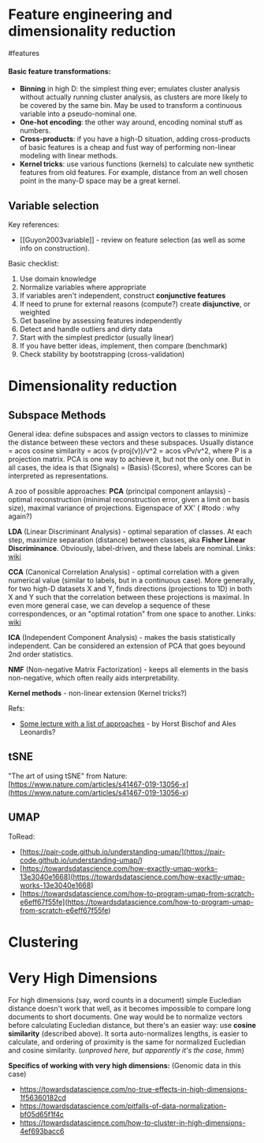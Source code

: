 # Feature engineering and dimensionality reduction
#features

#### Basic feature transformations:
* **Binning** in high D: the simplest thing ever; emulates cluster analysis without actually running cluster analysis, as clusters are more likely to be covered by the same bin. May be used to transform a continuous variable into a pseudo-nominal one.
* **One-hot encoding**: the other way around, encoding nominal stuff as numbers.
* **Cross-products**: if you have a high-D situation, adding cross-products of basic features is a cheap and fust way of performing non-linear modeling with linear methods.
* **Kernel tricks**: use various functions (kernels) to calculate new synthetic features from old features. For example, distance from an well chosen point in the many-D space may be a great kernel.


## Variable selection

Key references:
* [[Guyon2003variable]] - review on feature selection (as well as some info on construction). 
 
Basic checklist:
1. Use domain knowledge
2. Normalize variables where appropriate
3. If variables aren't independent, construct **conjunctive features**
4. If need to prune for external reasons (compute?) create **disjunctive**, or weighted
5. Get baseline by assessing features independently
6. Detect and handle outliers and dirty data
7. Start with the simplest predictor (usually linear)
8. If you have better ideas, implement, then compare (benchmark)
9. Check stability by bootstrapping (cross-validation)

# Dimensionality reduction

## Subspace Methods
General idea: define subspaces and assign vectors to classes to minimize the distance between these vectors and these subspaces. Usually distance = acos cosine similarity = acos (v∙proj(v))/v^2 = acos vPv/v^2, where P is a projection matrix. PCA is one way to achieve it, but not the only one. But in all cases, the idea is that (Signals) = (Basis)∙(Scores), where Scores can be interpreted as representations.

A zoo of possible approaches:
**PCA** (principal component anlaysis) - optimal reconstruction (minimal reconstruction error, given a limit on basis size), maximal variance of projections. Eigenspace of XX' ( #todo : why again?)

**LDA** (Linear Discriminant Analysis) - optimal separation of classes. At each step, maximize separation (distance) between classes, aka **Fisher Linear Discriminance**. Obviously, label-driven, and these labels are nominal.
Links: [wiki](https://en.wikipedia.org/wiki/Linear_discriminant_analysis)

**CCA** (Canonical Correlation Analysis) - optimal correlation with a given numerical value (similar to labels, but in a continuous case). More generally, for two high-D datasets X and Y, finds directions (projections to 1D) in both X and Y such that the correlation between these projections is maximal. In even more general case, we can develop a sequence of these correspondences, or an "optimal rotation" from one space to another.
Links: [wiki](https://en.wikipedia.org/wiki/Canonical_correlation)

**ICA** (Independent Component Analysis) - makes the basis statistically independent. Can be considered an extension of PCA that goes beyound 2nd order statistics.

**NMF** (Non-negative Matrix Factorization) - keeps all elements in the basis non-negative, which often really aids interpretability.

**Kernel methods** - non-linear extension (Kernel tricks?)

Refs:
* [Some lecture with a list of approaches](https://www.cc.gatech.edu/~hic/8803-Fall-09/slides/SubSpace-Learning.pdf)	 - by Horst Bischof and Ales Leonardis?

## tSNE
"The art of using tSNE" from Nature:
[https://www.nature.com/articles/s41467-019-13056-x](<https://www.nature.com/articles/s41467-019-13056-x>)

## UMAP
ToRead:
* [https://pair-code.github.io/understanding-umap/](<https://pair-code.github.io/understanding-umap/>)
* [https://towardsdatascience.com/how-exactly-umap-works-13e3040e1668](<https://towardsdatascience.com/how-exactly-umap-works-13e3040e1668>)
* [https://towardsdatascience.com/how-to-program-umap-from-scratch-e6eff67f55fe](<https://towardsdatascience.com/how-to-program-umap-from-scratch-e6eff67f55fe>)

# Clustering

# Very High Dimensions
For high dimensions (say, word counts in a document) simple Eucledian distance doesn't work that well, as it becomes impossible to compare long documents to short documents. One way would be to normalize vectors before calculating Eucledian distance, but there's an easier way: use **cosine similarity** (described above). It sorta auto-normalizes lengths, is easier to calculate, and ordering of proximity is the same for normalized Eucledian and cosine similarity. (_unproved here, but apparently it's the case, hmm_)

**Specifics of working with very high dimensions:**
(Genomic data in this case)
* https://towardsdatascience.com/no-true-effects-in-high-dimensions-1f56360182cd
* https://towardsdatascience.com/pitfalls-of-data-normalization-bf05d65f1f4c
* https://towardsdatascience.com/how-to-cluster-in-high-dimensions-4ef693bacc6